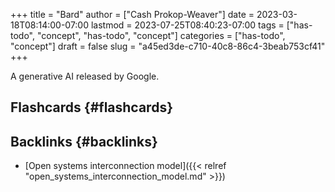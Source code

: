 +++
title = "Bard"
author = ["Cash Prokop-Weaver"]
date = 2023-03-18T08:14:00-07:00
lastmod = 2023-07-25T08:40:23-07:00
tags = ["has-todo", "concept", "has-todo", "concept"]
categories = ["has-todo", "concept"]
draft = false
slug = "a45ed3de-c710-40c8-86c4-3beab753cf41"
+++

A generative AI released by Google.


## Flashcards {#flashcards}


## Backlinks {#backlinks}

-   [Open systems interconnection model]({{< relref "open_systems_interconnection_model.md" >}})
